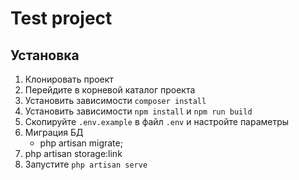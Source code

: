 # Test project


## Установка

1. Клонировать проект
2. Перейдите в корневой каталог проекта
3. Установить зависимости `composer install`
4. Установить зависимости  `npm install` и `npm run build`
5. Скопируйте `.env.example` в файл `.env` и настройте параметры
6. Миграция БД
    - php artisan migrate;
7. php artisan storage:link	
8. Запустите `php artisan serve`